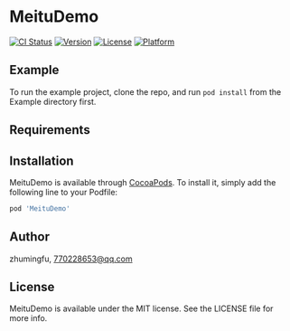 # MeituDemo

[![CI Status](https://img.shields.io/travis/zhumingfu/MeituDemo.svg?style=flat)](https://travis-ci.org/zhumingfu/MeituDemo)
[![Version](https://img.shields.io/cocoapods/v/MeituDemo.svg?style=flat)](https://cocoapods.org/pods/MeituDemo)
[![License](https://img.shields.io/cocoapods/l/MeituDemo.svg?style=flat)](https://cocoapods.org/pods/MeituDemo)
[![Platform](https://img.shields.io/cocoapods/p/MeituDemo.svg?style=flat)](https://cocoapods.org/pods/MeituDemo)

## Example

To run the example project, clone the repo, and run `pod install` from the Example directory first.

## Requirements

## Installation

MeituDemo is available through [CocoaPods](https://cocoapods.org). To install
it, simply add the following line to your Podfile:

```ruby
pod 'MeituDemo'
```

## Author

zhumingfu, 770228653@qq.com

## License

MeituDemo is available under the MIT license. See the LICENSE file for more info.
